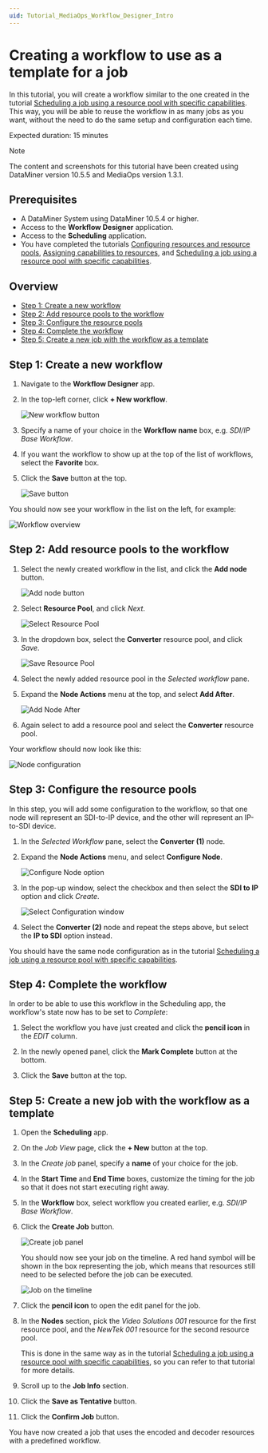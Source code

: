 ```yaml
---
uid: Tutorial_MediaOps_Workflow_Designer_Intro
---
```


# Creating a workflow to use as a template for a job

In this tutorial, you will create a workflow similar to the one created in the tutorial [Scheduling a job using a resource pool with specific capabilities](xref:Tutorial_MediaOps_Scheduling_Configurations). This way, you will be able to reuse the workflow in as many jobs as you want, without the need to do the same setup and configuration each time.

Expected duration: 15 minutes

> [!NOTE]
> The content and screenshots for this tutorial have been created using DataMiner version 10.5.5 and MediaOps version 1.3.1.

## Prerequisites

- A DataMiner System using DataMiner 10.5.4 or higher.
- Access to the **Workflow Designer** application.
- Access to the **Scheduling** application.
- You have completed the tutorials [Configuring resources and resource pools](xref:Tutorial_MediaOps_Resource_Studio_Intro), [Assigning capabilities to resources](xref:Tutorial_MediaOps_Resource_Studio_Capabilities_and_Capacities), and [Scheduling a job using a resource pool with specific capabilities](xref:Tutorial_MediaOps_Scheduling_Configurations).

## Overview

- [Step 1: Create a new workflow](#step-1-create-a-new-workflow)
- [Step 2: Add resource pools to the workflow](#step-2-add-resource-pools-to-the-workflow)
- [Step 3: Configure the resource pools](#step-3-configure-the-resource-pools)
- [Step 4: Complete the workflow](#step-4-complete-the-workflow)
- [Step 5: Create a new job with the workflow as a template](#step-5-create-a-new-job-with-the-workflow-as-a-template)

## Step 1: Create a new workflow

1. Navigate to the **Workflow Designer** app.

1. In the top-left corner, click **+ New workflow**.

   ![New workflow button](~/solutions/images/Workflow_Designer_New_Workflow.png)

1. Specify a name of your choice in the **Workflow name** box, e.g. *SDI/IP Base Workflow*.

1. If you want the workflow to show up at the top of the list of workflows, select the **Favorite** box.

1. Click the **Save** button at the top.

   ![Save button](~/solutions/images/Workflow_Designer_Save_Workflow.png)

You should now see your workflow in the list on the left, for example:

![Workflow overview](~/solutions/images/Workflow_Designer_All_Workflows.png)

## Step 2: Add resource pools to the workflow

1. Select the newly created workflow in the list, and click the **Add node** button.

   ![Add node button](~/solutions/images/Workflow_Designer_Add_Node.png)

1. Select **Resource Pool**, and click *Next*.

   ![Select Resource Pool](~/solutions/images/Workflow_Designer_Select_Resource_Pool.png)

1. In the dropdown box, select the **Converter** resource pool, and click *Save*.

   ![Save Resource Pool](~/solutions/images/Workflow_Designer_Save_Resource_Pool.png)

1. Select the newly added resource pool in the *Selected workflow* pane.

1. Expand the **Node Actions** menu at the top, and select **Add After**.

   ![Add Node After](~/solutions/images/Workflow_Designer_Add_Node_After.png)

1. Again select to add a resource pool and select the **Converter** resource pool.

Your workflow should now look like this:

![Node configuration](~/solutions/images/Workflow_Designer_Node_Configuration.png)

## Step 3: Configure the resource pools

In this step, you will add some configuration to the workflow, so that one node will represent an SDI-to-IP device, and the other will represent an IP-to-SDI device.

1. In the *Selected Workflow* pane, select the **Converter (1)** node.

1. Expand the **Node Actions** menu, and select **Configure Node**.

   ![Configure Node option](~/solutions/images/Workflow_Designer_Configure_Node.png)

1. In the pop-up window, select the checkbox and then select the **SDI to IP** option and click *Create*.

   ![Select Configuration window](~/solutions/images/Workflow_Designer_Select_Configuration.png)

1. Select the **Converter (2)** node and repeat the steps above, but select the **IP to SDI** option instead.

You should have the same node configuration as in the tutorial [Scheduling a job using a resource pool with specific capabilities](xref:Tutorial_MediaOps_Scheduling_Configurations).

## Step 4: Complete the workflow

In order to be able to use this workflow in the Scheduling app, the workflow's state now has to be set to *Complete*:

1. Select the workflow you have just created and click the **pencil icon** in the *EDIT* column.

1. In the newly opened panel, click the **Mark Complete** button at the bottom.

1. Click the **Save** button at the top.

## Step 5: Create a new job with the workflow as a template

1. Open the **Scheduling** app.

1. On the *Job View* page, click the **+ New** button at the top.

1. In the *Create job* panel, specify a **name** of your choice for the job.

1. In the **Start Time** and **End Time** boxes, customize the timing for the job so that it does not start executing right away.

1. In the **Workflow** box, select workflow you created earlier, e.g. *SDI/IP Base Workflow*.

1. Click the **Create Job** button.

   ![Create job panel](~/solutions/images/Scheduling_Create_Job_With_Workflow.png)

   You should now see your job on the timeline. A red hand symbol will be shown in the box representing the job, which means that resources still need to be selected before the job can be executed.

   ![Job on the timeline](~/solutions/images/Scheduling_Workflow_New_Job.png)

1. Click the **pencil icon** to open the edit panel for the job.

1. In the **Nodes** section, pick the *Video Solutions 001* resource for the first resource pool, and the *NewTek 001* resource for the second resource pool.

   This is done in the same way as in the tutorial [Scheduling a job using a resource pool with specific capabilities](xref:Tutorial_MediaOps_Scheduling_Configurations), so you can refer to that tutorial for more details.

1. Scroll up to the **Job Info** section.

1. Click the **Save as Tentative** button.

1. Click the **Confirm Job** button.

You have now created a job that uses the encoded and decoder resources with a predefined workflow.
